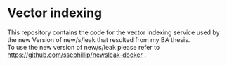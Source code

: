 # Vector indexing

This repository contains the code for the vector indexing service used by the new Version of new/s/leak that resulted from my BA thesis.\
To use the new version of new/s/leak please refer to https://github.com/ssephillip/newsleak-docker .

